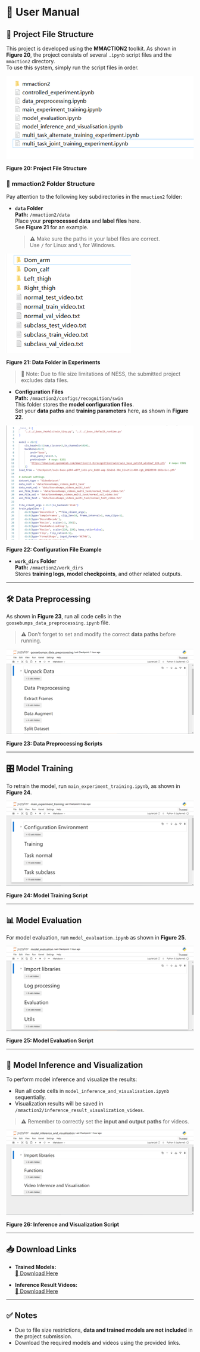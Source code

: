 # 📖 User Manual

## 📂 Project File Structure

This project is developed using the **MMACTION2** toolkit. As shown in **Figure 20**, the project consists of several `.ipynb` script files and the `mmaction2` directory.  
To use this system, simply run the script files in order.

![Figure 20](./images/Fig20.png)

**Figure 20: Project File Structure**

### 🔹 mmaction2 Folder Structure  

Pay attention to the following key subdirectories in the `mmaction2` folder:

- **`data` Folder**  
  **Path:** `/mmaction2/data`  
  Place your **preprocessed data** and **label files** here.  
  See **Figure 21** for an example.  
  > ⚠️ Make sure the paths in your label files are correct.  
  Use **`/`** for Linux and **`\`** for Windows.

![Figure 21](./images/Fig21.png)

**Figure 21: Data Folder in Experiments**

> 📝 Note: Due to file size limitations of NESS, the submitted project excludes data files.

- **Configuration Files**  
  **Path:** `/mmaction2/configs/recognition/swin`  
  This folder stores the **model configuration files**.  
  Set your **data paths** and **training parameters** here, as shown in **Figure 22**.

![Figure 22](./images/Fig22.png)

**Figure 22: Configuration File Example**

- **`work_dirs` Folder**  
  **Path:** `/mmaction2/work_dirs`  
  Stores **training logs**, **model checkpoints**, and other related outputs.

---

## 🛠️ Data Preprocessing

As shown in **Figure 23**, run all code cells in the `goosebumps_data_preprocessing.ipynb` file.  
> ⚠️ Don’t forget to set and modify the correct **data paths** before running.

![Figure 23](./images/Fig23.png)

**Figure 23: Data Preprocessing Scripts**

---

## 🎛️ Model Training

To retrain the model, run `main_experiment_training.ipynb`, as shown in **Figure 24**.

![Figure 24](./images/Fig24.png)

**Figure 24: Model Training Script**

---

## 📊 Model Evaluation  

For model evaluation, run `model_evaluation.ipynb` as shown in **Figure 25**.

![Figure 25](./images/Fig25.png)

**Figure 25: Model Evaluation Script**

---

## 🎥 Model Inference and Visualization  

To perform model inference and visualize the results:  
- Run all code cells in `model_inference_and_visualisation.ipynb` sequentially.
- Visualization results will be saved in `/mmaction2/inference_result_visualization_videos`.

> ⚠️ Remember to correctly set the **input and output paths** for videos.

![Figure 26](./images/Fig26.png)

**Figure 26: Inference and Visualization Script**

---

## 📥 Download Links

- **Trained Models:**  
  [🔗 Download Here](https://drive.google.com/drive/folders/1sKRlUEbRWIKDUV1J9KU0HsDGMZcpzdgS?usp=sharing)

- **Inference Result Videos:**  
  [🔗 Download Here](https://drive.google.com/drive/folders/108GxlYUOYss_t-Fw84tlacX4DhEG0FA3?usp=sharing)

---

## ✅ Notes

- Due to file size restrictions, **data and trained models are not included** in the project submission.
- Download the required models and videos using the provided links.
